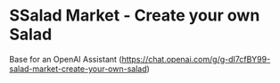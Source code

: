 # SSalad Market - Create your own Salad
Base for an OpenAI Assistant (https://chat.openai.com/g/g-dI7cfBY99-salad-market-create-your-own-salad)
